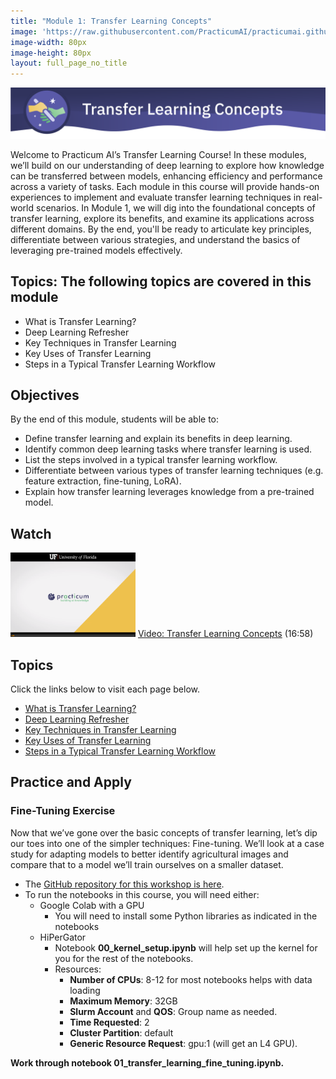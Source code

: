 ```yaml
---
title: "Module 1: Transfer Learning Concepts"
image: 'https://raw.githubusercontent.com/PracticumAI/practicumai.github.io/main/images/icons/practicumai_transfer_learning.png'
image-width: 80px
image-height: 80px
layout: full_page_no_title
---
```


![Transfer Learning Concepts banner](/images/transfer_learning_module1_tl_concepts.png)

Welcome to Practicum AI’s Transfer Learning Course! In these modules, we’ll build on our understanding of deep learning to explore how knowledge can be transferred between models, enhancing efficiency and performance across a variety of tasks. Each module in this course will provide hands-on experiences to implement and evaluate transfer learning techniques in real-world scenarios. In Module 1, we will dig into the foundational concepts of transfer learning, explore its benefits, and examine its applications across different domains. By the end, you'll be ready to articulate key principles, differentiate between various strategies, and understand the basics of leveraging pre-trained models effectively.

## Topics: The following topics are covered in this module

* What is Transfer Learning?
* Deep Learning Refresher
* Key Techniques in Transfer Learning
* Key Uses of Transfer Learning
* Steps in a Typical Transfer Learning Workflow

## Objectives

By the end of this module, students will be able to:

* Define transfer learning and explain its benefits in deep learning.
* Identify common deep learning tasks where transfer learning is used.
* List the steps involved in a typical transfer learning workflow.
* Differentiate between various types of transfer learning techniques (e.g. feature extraction, fine-tuning, LoRA).
* Explain how transfer learning leverages knowledge from a pre-trained model.

## Watch

[![Thumbnail screenshot of a Practicum AI video](/images/video_thumbnail.png)](https://mediasite.video.ufl.edu/Mediasite/Play/4bb5d4003aa04ef58a2fff5beb4224781d) [Video: Transfer Learning Concepts](https://mediasite.video.ufl.edu/Mediasite/Play/4bb5d4003aa04ef58a2fff5beb4224781d) (16:58)

## Topics

Click the links below to visit each page below.

* [What is Transfer Learning?](01.1_what_is_tl.md)
* [Deep Learning Refresher](01.2_dl_refresher.md)
* [Key Techniques in Transfer Learning](01.3_key_techniques.md)
* [Key Uses of Transfer Learning](01.4_key_uses.md)
* [Steps in a Typical Transfer Learning Workflow](01.5_tl_steps.md)

## Practice and Apply

### Fine-Tuning Exercise

Now that we’ve gone over the basic concepts of transfer learning, let’s dip our toes into one of the simpler techniques: Fine-tuning. We’ll look at a case study for adapting models to better identify agricultural images and compare that to a model we’ll train ourselves on a smaller dataset.

* The [GitHub repository for this workshop is here](https://github.com/PracticumAI/transfer_learning).
* To run the notebooks in this course, you will need either:
  * Google Colab with a GPU
    * You will need to install some Python libraries as indicated in the notebooks
  * HiPerGator
    * Notebook **00_kernel_setup.ipynb** will help set up the kernel for you for the rest of the notebooks.
    * Resources:
      * **Number of CPUs**: 8-12 for most notebooks helps with data loading
      * **Maximum Memory**: 32GB
      * **Slurm Account** and **QOS**: Group name as needed.
      * **Time Requested**: 2
      * **Cluster Partition**:  default
      * **Generic Resource Request**: gpu:1  (will get an L4 GPU).

**Work through notebook 01_transfer_learning_fine_tuning.ipynb.**